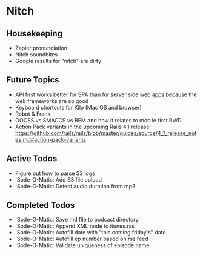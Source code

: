 Nitch
=====

## Housekeeping

* Zapier pronunciation
* Nitch soundbites
* Google results for "nitch" are dirty

## Future Topics

* API first works better for SPA than for server side web apps because the web frameworks are so good
* Keyboard shortcuts for Kilo (Mac OS and browser)
* Robot & Frank
* OOCSS vs SMACCS vs BEM and how it relates to mobile first RWD
* Action Pack variants in the upcoming Rails 4.1 release: https://github.com/rails/rails/blob/master/guides/source/4_1_release_notes.md#action-pack-variants

## Active Todos

* Figure out how to parse S3 logs
* 'Sode-O-Matic: Add S3 file upload
* 'Sode-O-Matic: Detect audio duration from mp3

## Completed Todos

* 'Sode-O-Matic: Save md file to podcast directory
* 'Sode-O-Matic: Append XML node to itunes.rss
* 'Sode-O-Matic: Autofill date with "this coming friday's" date
* 'Sode-O-Matic: Autofill ep number based on rss feed
* 'Sode-O-Matic: Validate uniqueness of episode name
